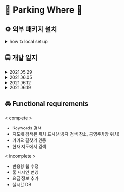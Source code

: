 # 🚧 Parking Where 🚧

## ⚙ 외부 패키지 설치

<details><summary>how to local set up</summary><br>

python 가상 환경(3.8 버전 +)

1. poetry
   ```shell
    $ cd backend
    $ poetry install
   ```


2. npm
   ```shell
    $ cd frontend
    $ npm install
   ```

</details>

## 🚍 개발 일지

<details><summary>2021.05.29</summary><br>
✔ 팀 프로젝트 시작<br>
✔ 개발 사양 및 개발 계획, 기능 정의<br>
✔ 로고, 메인페이지 디자인<br>
<br>

</details>

<details><summary>2021.06.05</summary><br>
✔ 서울 열린데이터 광장<a href="http://data.seoul.go.kr/dataList/OA-13122/S/1/datasetView.do">
   서울시 공영주차장 정보 api</a>를 사용하여 공영주차장 정보 DB 구축<br>
✔ 특정 위치 기준 가까운 거리 도출 기능 추가<br>
✔ react로 메인페이지 구성<br>
<br>

</details>

<details><summary>2021.06.12</summary><br>
✔ 공영주차장 데이터 전처리<br>
✔ 1km 반경 주차장 정보 반환 기능 추가<br>
✔ react, flask 통신 <br>
✔ 카카오 지도 api를 활용하여 검색, 지도 기능 추가<br>
<br>

</details>

<details><summary>2021.06.19</summary><br>
✔ 현재 지도에서 검색하기 기능 추가<br>
✔ AWS 서버 배포<br>
✔ 팀 프로젝트 마감, 발표<br>
<br>

</details>



## 🚘 Functional requirements

< complete >

- Keywords 검색
- 지도에 검색된 위치 표시(사용자 검색 장소, 공영주차장 위치)
- 카카오 길찾기 연동
- 현재 지도에서 검색


< incomplete ><br>

- 반응형 웹 수정
- 툴 디자인 변경
- 요금 정보 추가
- 실시간 DB
